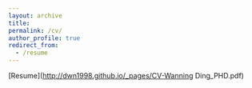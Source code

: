 ```yaml
---
layout: archive
title: 
permalink: /cv/
author_profile: true
redirect_from:
  - /resume
---
```


[Resume](http://dwn1998.github.io/_pages/CV-Wanning Ding_PHD.pdf)
